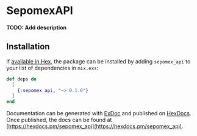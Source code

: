 # SepomexAPI

**TODO: Add description**

## Installation

If [available in Hex](https://hex.pm/docs/publish), the package can be installed
by adding `sepomex_api` to your list of dependencies in `mix.exs`:

```elixir
def deps do
  [
    {:sepomex_api, "~> 0.1.0"}
  ]
end
```

Documentation can be generated with [ExDoc](https://github.com/elixir-lang/ex_doc)
and published on [HexDocs](https://hexdocs.pm). Once published, the docs can
be found at [https://hexdocs.pm/sepomex_api](https://hexdocs.pm/sepomex_api).

